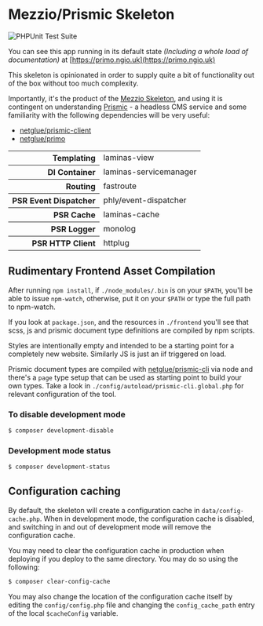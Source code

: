 # Mezzio/Prismic Skeleton

![PHPUnit Test Suite](https://github.com/netglue/primo-skeleton/workflows/PHPUnit%20Test%20Suite/badge.svg)

You can see this app running in its default state _(Including a whole load of documentation)_ at [https://primo.ngio.uk](https://primo.ngio.uk)

This skeleton is opinionated in order to supply quite a bit of functionality out of the box without too much complexity.

Importantly, it's the product of the [Mezzio Skeleton](https://github.com/mezzio/mezzio-skeleton), and using it is contingent on understanding [Prismic](https://prismic.io) - a headless CMS service and some familiarity with the following dependencies will be very useful:

* [netglue/prismic-client](https://github.com/netglue/prismic-client)
* [netglue/primo](https://github.com/netglue/primo)

<table>
    <tr>
        <th align="right">Templating</th>
        <td>laminas-view</td>
    </tr>
    <tr>
        <th align="right">DI&nbsp;Container</th>
        <td>laminas-servicemanager</td>
    </tr>
    <tr>
        <th align="right">Routing</th>
        <td>fastroute</td>
    </tr>
    <tr>
        <th align="right">PSR Event Dispatcher</th>
        <td>phly/event-dispatcher</td>
    </tr>
    <tr>
        <th align="right">PSR Cache</th>
        <td>laminas-cache</td>
    </tr>
    <tr>
        <th align="right">PSR Logger</th>
        <td>monolog</td>
    </tr>
    <tr>
        <th align="right">PSR HTTP Client</th>
        <td>httplug</td>
    </tr>
</table>

## Rudimentary Frontend Asset Compilation

After running `npm install`, if `./node_modules/.bin` is on your `$PATH`, you'll be able to issue `npm-watch`, otherwise, put it on your `$PATH` or type the full path to npm-watch.

If you look at `package.json`, and the resources in `./frontend` you'll see that scss, js and prismic document type definitions are compiled by npm scripts.

Styles are intentionally empty and intended to be a starting point for a completely new website. Similarly JS is just an iif triggered on load.

Prismic document types are compiled with [netglue/prismic-cli](https://github.com/netglue/prismic-cli) via node and there's a `page` type setup that can be used as starting point to build your own types. Take a look in `./config/autoload/prismic-cli.global.php` for relevant configuration of the tool.


### To disable development mode

```bash
$ composer development-disable
```

### Development mode status

```bash
$ composer development-status
```

## Configuration caching

By default, the skeleton will create a configuration cache in
`data/config-cache.php`. When in development mode, the configuration cache is
disabled, and switching in and out of development mode will remove the
configuration cache.

You may need to clear the configuration cache in production when deploying if
you deploy to the same directory. You may do so using the following:

```bash
$ composer clear-config-cache
```

You may also change the location of the configuration cache itself by editing
the `config/config.php` file and changing the `config_cache_path` entry of the
local `$cacheConfig` variable.
